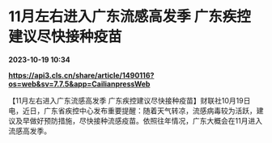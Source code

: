 # 11月左右进入广东流感高发季 广东疾控建议尽快接种疫苗

**2023-10-19 10:34**

**https://api3.cls.cn/share/article/1490116?os=web&sv=7.7.5&app=CailianpressWeb**

【11月左右进入广东流感高发季 广东疾控建议尽快接种疫苗】财联社10月19日电，近日，广东省疾控中心发布重要提醒：随着天气转凉，流感病毒较为活跃，建议及早做好预防措施，尽快接种流感疫苗。依照往年情况，广东大概会在11月进入流感高发季。